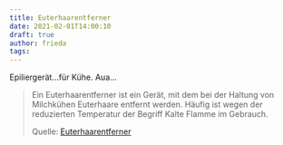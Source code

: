 ```yaml
---
title: Euterhaarentferner
date: 2021-02-01T14:00:10
draft: true
author: frieda
tags: 
---
```


Epiliergerät...für Kühe. Aua...

> Ein Euterhaarentferner ist ein Gerät, mit dem bei der Haltung von Milchkühen
> Euterhaare entfernt werden. Häufig ist wegen der reduzierten Temperatur der
> Begriff Kalte Flamme im Gebrauch.
>
> Quelle: [Euterhaarentferner](https://de.wikipedia.org/wiki/Euterhaarentferner)
